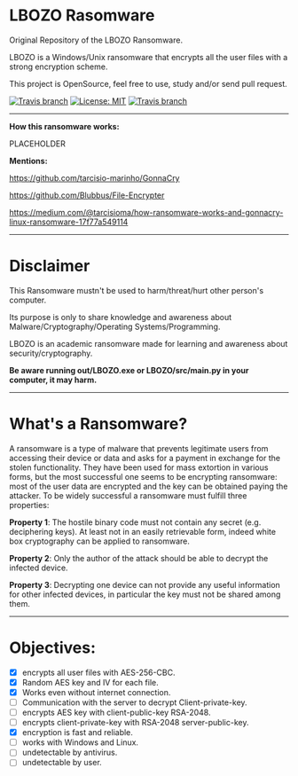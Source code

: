 # LBOZO Rasomware

Original Repository of the LBOZO Ransomware.

LBOZO is a Windows/Unix ransomware that encrypts all the user files with a strong encryption scheme.

This project is OpenSource, feel free to use, study and/or send pull request.


[![Travis branch](https://github.com/frikallo/LBOZO/actions/workflows/main.yml/badge.svg)](https://github.com/Frikallo/LBOZO)
[![License: MIT](https://img.shields.io/badge/License-MIT-yellow.svg)](https://opensource.org/licenses/MIT)
[![Travis branch](https://img.shields.io/badge/made%20with-%3C3-red.svg)](https://github.com/Frikallo/LBOZO)
    
-------------

**How this ransomware works:**

PLACEHOLDER
    

**Mentions:**

https://github.com/tarcisio-marinho/GonnaCry

https://github.com/Blubbus/File-Encrypter

https://medium.com/@tarcisioma/how-ransomware-works-and-gonnacry-linux-ransomware-17f77a549114

-------------

# Disclaimer

This Ransomware mustn't be used to harm/threat/hurt other person's computer.

Its purpose is only to share knowledge and awareness about Malware/Cryptography/Operating Systems/Programming.

LBOZO is an academic ransomware made for learning and awareness about security/cryptography.

**Be aware running out/LBOZO.exe or LBOZO/src/main.py in your computer, it may harm.**

-------------

# What's a Ransomware?

A ransomware is a type of malware that prevents legitimate users from accessing
their device or data and asks for a payment in exchange for the stolen functionality.
They have been used for mass extortion in various forms, but the
most successful one seems to be encrypting ransomware: most of the user data are
encrypted and the key can be obtained paying the attacker.
To be widely successful a ransomware must fulfill three properties:

**Property 1**: The hostile binary code must not contain any secret (e.g. deciphering
keys). At least not in an easily retrievable form, indeed white box cryptography
can be applied to ransomware.

**Property 2**: Only the author of the attack should be able to decrypt the
infected device.

**Property 3**: Decrypting one device can not provide any useful information
for other infected devices, in particular the key must not be shared among them.

-------------

# Objectives:

- [x] encrypts all user files with AES-256-CBC.
- [x] Random AES key and IV for each file.
- [x] Works even without internet connection.
- [ ] Communication with the server to decrypt Client-private-key.
- [ ] encrypts AES key with client-public-key RSA-2048.
- [ ] encrypts client-private-key with RSA-2048 server-public-key.
- [x] encryption is fast and reliable.
- [ ] works with Windows and Linux.
- [ ] undetectable by antivirus.
- [ ] undetectable by user.
